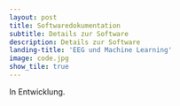 ```yaml
---
layout: post
title: Softwaredokumentation
subtitle: Details zur Software
description: Details zur Software
landing-title: 'EEG und Machine Learning'
image: code.jpg
show_tile: true
---
```


In Entwicklung.